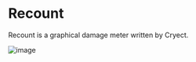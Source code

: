 # Recount

Recount is a graphical damage meter written by Cryect. 

![image](https://github.com/endless-addons/Recount/assets/46463908/0353a9ec-5c34-4216-89ac-e66dbb396dae)

